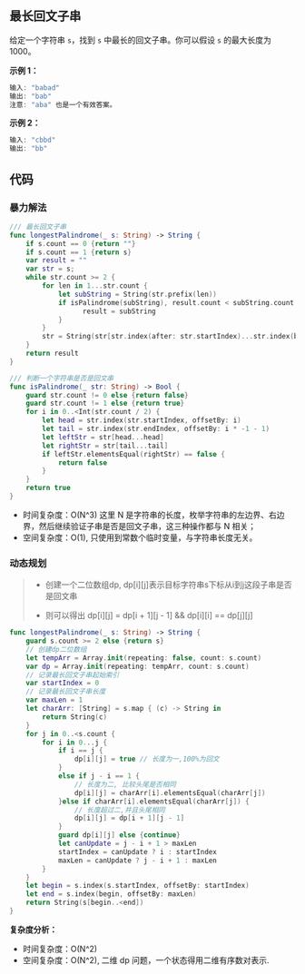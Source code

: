 ## 最长回文子串

给定一个字符串 `s`，找到 `s` 中最长的回文子串。你可以假设 `s` 的最大长度为 1000。

**示例 1：**

```swift
输入: "babad"
输出: "bab"
注意: "aba" 也是一个有效答案。
```

**示例 2：**

```swift
输入: "cbbd"
输出: "bb"
```

## 代码

### 暴力解法

```swift
/// 最长回文子串
func longestPalindrome(_ s: String) -> String {
    if s.count == 0 {return ""}
    if s.count == 1 {return s}
    var result = ""
    var str = s;
    while str.count >= 2 {
        for len in 1...str.count {
            let subString = String(str.prefix(len))
            if isPalindrome(subString), result.count < subString.count {
                  result = subString
            }
        }
        str = String(str[str.index(after: str.startIndex)...str.index(before: str.endIndex)])
    }
    return result
}

/// 判断一个字符串是否是回文串
func isPalindrome(_ str: String) -> Bool {
  	guard str.count != 0 else {return false} 
    guard str.count != 1 else {return true}
    for i in 0..<Int(str.count / 2) {
        let head = str.index(str.startIndex, offsetBy: i)
        let tail = str.index(str.endIndex, offsetBy: i * -1 - 1)
        let leftStr = str[head...head]
        let rightStr = str[tail...tail]
        if leftStr.elementsEqual(rightStr) == false {
            return false
        }
    }
    return true
}
```

* 时间复杂度：O(N^3) 这里 N 是字符串的长度，枚举字符串的左边界、右边界，然后继续验证子串是否是回文子串，这三种操作都与 N 相关；
* 空间复杂度：O(1), 只使用到常数个临时变量，与字符串长度无关。

### 动态规划

> * 创建一个二位数组dp, dp\[i][j]表示目标字符串s下标从i到j这段子串是否是回文串
>
> * 则可以得出 dp\[i][j] = dp\[i + 1][j - 1] && dp\[i][i] == dp\[j][j]

```swift
func longestPalindrome(_ s: String) -> String {
    guard s.count >= 2 else {return s}
  	// 创建dp二位数组
    let tempArr = Array.init(repeating: false, count: s.count)
    var dp = Array.init(repeating: tempArr, count: s.count)
  	// 记录最长回文子串起始索引
    var startIndex = 0
  	// 记录最长回文子串长度
    var maxLen = 1
    let charArr: [String] = s.map { (c) -> String in
        return String(c)
    }
    for j in 0..<s.count {
        for i in 0...j {
            if i == j {
                dp[i][j] = true // 长度为一,100%为回文
            }
            else if j - i == 1 {
              	// 长度为二, 比较头尾是否相同
                dp[i][j] = charArr[i].elementsEqual(charArr[j])
            }else if charArr[i].elementsEqual(charArr[j]) {
              	// 长度超过二,并且头尾相同
                dp[i][j] = dp[i + 1][j - 1]
            }
            guard dp[i][j] else {continue}
            let canUpdate = j - i + 1 > maxLen
            startIndex = canUpdate ? i : startIndex
            maxLen = canUpdate ? j - i + 1 : maxLen
        }
    }
    let begin = s.index(s.startIndex, offsetBy: startIndex)
    let end = s.index(begin, offsetBy: maxLen)
    return String(s[begin..<end])
}
```

**复杂度分析：**

* 时间复杂度：O(N^2)
* 空间复杂度：O(N^2), 二维 dp 问题，一个状态得用二维有序数对表示.
  

